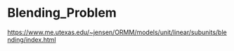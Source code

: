 # Blending_Problem
https://www.me.utexas.edu/~jensen/ORMM/models/unit/linear/subunits/blending/index.html
